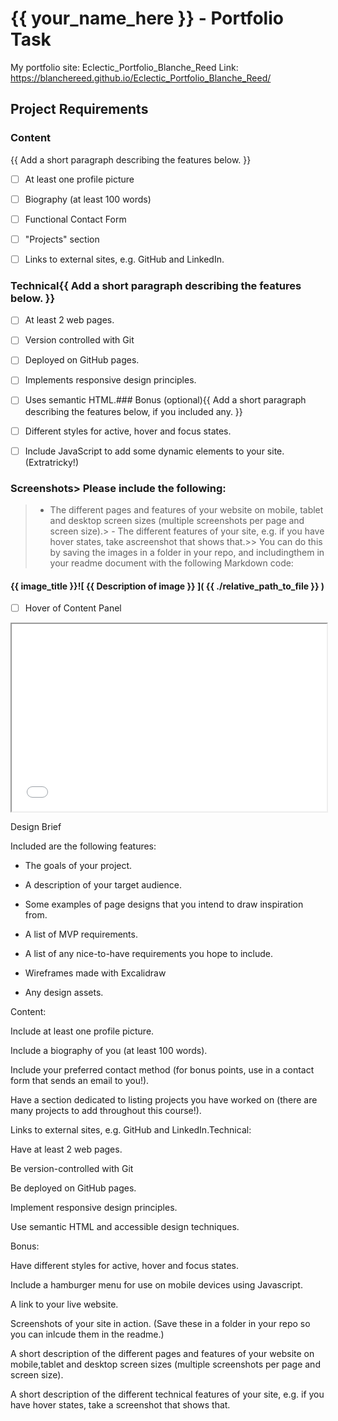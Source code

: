 # {{ your_name_here }} - Portfolio Task

My portfolio site: Eclectic_Portfolio_Blanche_Reed Link: https://blanchereed.github.io/Eclectic_Portfolio_Blanche_Reed/

## Project Requirements

### Content

{{ Add a short paragraph describing the features below. }}

- [ ] At least one profile picture

- [ ] Biography (at least 100 words)

- [ ] Functional Contact Form

- [ ] "Projects" section

- [ ] Links to external sites, e.g. GitHub and LinkedIn.

### Technical{{ Add a short paragraph describing the features below. }}

- [ ] At least 2 web pages.

- [ ] Version controlled with Git

- [ ] Deployed on GitHub pages.

- [ ] Implements responsive design principles.

- [ ] Uses semantic HTML.### Bonus (optional){{ Add a short paragraph describing the features below, if you included any. }}

- [ ] Different styles for active, hover and focus states.

- [ ] Include JavaScript to add some dynamic elements to your site. (Extratricky!)

### Screenshots> Please include the following:

> - The different pages and features of your website on mobile, tablet and desktop screen sizes (multiple screenshots per page and screen size).> - The different features of your site, e.g. if you have hover states, take ascreenshot that shows that.>> You can do this by saving the images in a folder in your repo, and includingthem in your readme document with the following Markdown code:

#### {{ image_title }}![ {{ Description of image }} ]( {{ ./relative_path_to_file }} )

- [ ] Hover of Content Panel

<iframe
  src="img/Hover_ContentPanel.mp4"
  style="width:100%; height:300px;"
></iframe>

Design Brief

Included are the following features:

- The goals of your project.

- A description of your target audience.

- Some examples of page designs that you intend to draw inspiration from.

- A list of MVP requirements.

- A list of any nice-to-have requirements you hope to include.

- Wireframes made with Excalidraw

- Any design assets.

Content:

Include at least one profile picture.

Include a biography of you (at least 100 words).

Include your preferred contact method (for bonus points, use in a contact form that sends an email to you!).

Have a section dedicated to listing projects you have worked on (there are many projects to add throughout this course!).

Links to external sites, e.g. GitHub and LinkedIn.Technical:

Have at least 2 web pages.

Be version-controlled with Git

Be deployed on GitHub pages.

Implement responsive design principles.

Use semantic HTML and accessible design techniques.

Bonus:

Have different styles for active, hover and focus states.

Include a hamburger menu for use on mobile devices using Javascript.

A link to your live website.

Screenshots of your site in action. (Save these in a folder in your repo so you can inlcude them in the readme.)

A short description of the different pages and features of your website on mobile,tablet and desktop screen sizes (multiple screenshots per page and screen size).

A short description of the different technical features of your site, e.g. if you have hover states, take a screenshot that shows that.
